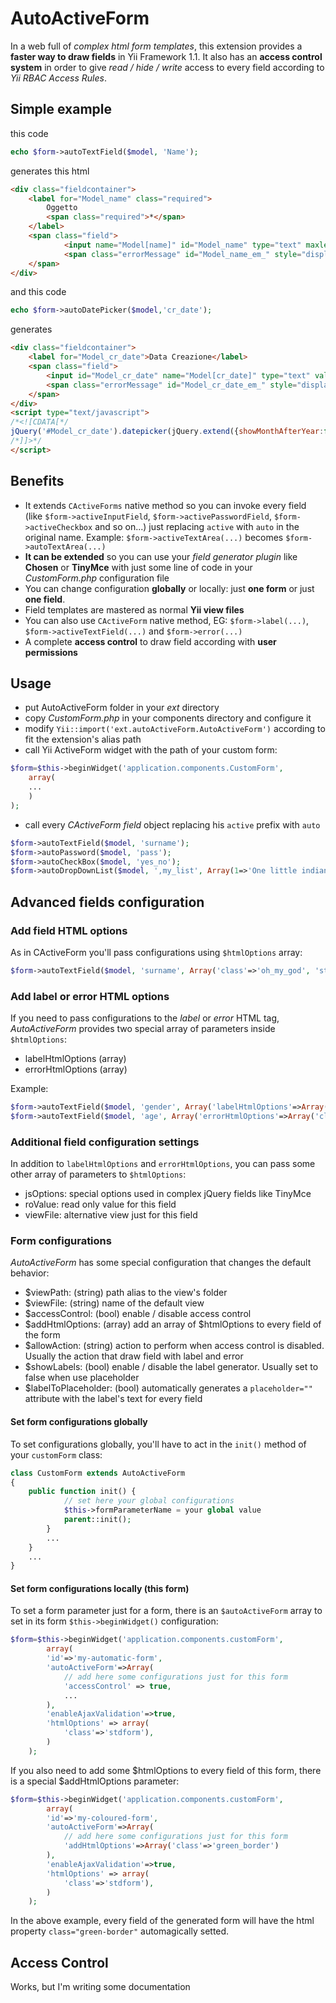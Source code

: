 # AutoActiveForm

In a web full of *complex html form templates*, this extension provides a **faster way to draw fields** in Yii Framework 1.1.
It also has an **access control system** in order to give *read / hide / write*  access to every field according to *Yii RBAC Access Rules*.

## Simple example
this code
```php
echo $form->autoTextField($model, 'Name');
```
generates this html
```html
<div class="fieldcontainer">
    <label for="Model_name" class="required">
        Oggetto 
        <span class="required">*</span>
    </label>
    <span class="field">
    		<input name="Model[name]" id="Model_name" type="text" maxlength="255" value="" />
    		<span class="errorMessage" id="Model_name_em_" style="display:none"></span>
    </span>
</div>
```
and this code
```php
echo $form->autoDatePicker($model,'cr_date');
```
generates
```html
<div class="fieldcontainer">
	<label for="Model_cr_date">Data Creazione</label>
	<span class="field">
		<input id="Model_cr_date" name="Model[cr_date]" type="text" value="05/07/2014" />
		<span class="errorMessage" id="Model_cr_date_em_" style="display:none"></span>
	</span>
</div>
<script type="text/javascript">
/*<![CDATA[*/
jQuery('#Model_cr_date').datepicker(jQuery.extend({showMonthAfterYear:false},jQuery.datepicker.regional['it'],null));
/*]]>*/
</script>
```
## Benefits
+ 	It extends `CActiveForms` native method so you can invoke every field (like `$form->activeInputField`, 	`$form->activePasswordField`, `$form->activeCheckbox` and so on...) just replacing `active` with `auto` in the original name. Example: `$form->activeTextArea(...)` becomes `$form->autoTextArea(...)`
+ 	**It can be extended** so you can use your *field generator plugin* like **Chosen** or **TinyMce** with just some line of 	code in your *CustomForm.php* configuration file
+ 	You can change configuration **globally** or locally: just **one form** or just **one field**.
+	Field templates are mastered as normal **Yii view files**
+ 	You can also use `CActiveForm` native method, EG: `$form->label(...)`, `$form->activeTextField(...)` and `$form->error(...)`
+ 	A complete **access control** to draw field according with **user permissions**

## Usage
- 	put AutoActiveForm folder in your *ext* directory
- 	copy *CustomForm.php* in your components directory and configure it
- 	modify `Yii::import('ext.autoActiveForm.AutoActiveForm')` according to fit the extension's alias path
- 	call Yii ActiveForm widget with the path of your custom form:
```php
$form=$this->beginWidget('application.components.CustomForm',
	array(
	...
	)
);
```
- 	call every *CActiveForm field* object replacing his `active` prefix with `auto`
```php
$form->autoTextField($model, 'surname');
$form->autoPassword($model, 'pass');
$form->autoCheckBox($model, 'yes_no');
$form->autoDropDownList($model, ',my_list', Array(1=>'One little indian', 2=>'Two little indians'));
```

## Advanced fields configuration
### Add field HTML options
As in CActiveForm you'll pass configurations using `$htmlOptions` array:
```php
$form->autoTextField($model, 'surname', Array('class'=>'oh_my_god', 'style'=>'color: green'));
```
### Add label or error HTML options
If you need to pass configurations to the *label* or *error* HTML tag, *AutoActiveForm* provides two special array of parameters inside `$htmlOptions`:
- labelHtmlOptions (array)
- errorHtmlOptions (array)

Example:
```php
$form->autoTextField($model, 'gender', Array('labelHtmlOptions'=>Array('class'=>'required'));
$form->autoTextField($model, 'age', Array('errorHtmlOptions'=>Array('class'=>'blink'));
```
### Additional field configuration settings
In addition to `labelHtmlOptions` and `errorHtmlOptions`, you can pass some other array of parameters to `$htmlOptions`:
- jsOptions: 	special options used in complex jQuery fields like TinyMce
- roValue: 		read only value for this field
- viewFile: 	alternative view just for this field

### Form configurations
*AutoActiveForm* has some special configuration that changes the default behavior:
- $viewPath: 			(string) path alias to the view's folder
- $viewFile: 			(string) name of the default view
- $accessControl: 		(bool) enable / disable access control
- $addHtmlOptions:		(array) add an array of $htmlOptions to every field of the form
- $allowAction:			(string) action to perform when access control is disabled. Usually the action that draw field with label and error
- $showLabels:			(bool) enable / disable the label generator. Usually set to false when use placeholder
- $labelToPlaceholder:	(bool) automatically generates a `placeholder=""` attribute with the label's text for every field

#### Set form configurations globally
To set configurations globally, you'll have to act in the `init()` method of your `customForm` class:
```php
class CustomForm extends AutoActiveForm
{
	public function init() {
    		// set here your global configurations
			$this->formParameterName = your global value
			parent::init();
    	}
    	...
    }
    ...
}
```

#### Set form configurations locally (this form)
To set a form parameter just for a form, there is an `$autoActiveForm` array to set in its form `$this->beginWidget()` configuration:
```php
$form=$this->beginWidget('application.components.customForm',
		array(
		'id'=>'my-automatic-form',
		'autoActiveForm'=>Array(
			// add here some configurations just for this form
			'accessControl' => true,
			...
		),
		'enableAjaxValidation'=>true,
		'htmlOptions' => array(
			'class'=>'stdform'),
		)
	);
```
If you also need to add some $htmlOptions to every field of this form, there is a special $addHtmlOptions parameter:
```php
$form=$this->beginWidget('application.components.customForm',
		array(
		'id'=>'my-coloured-form',
		'autoActiveForm'=>Array(
			// add here some configurations just for this form
			'addHtmlOptions'=>Array('class'=>'green_border')
		),
		'enableAjaxValidation'=>true,
		'htmlOptions' => array(
			'class'=>'stdform'),
		)
	);
```
In the above example, every field of the generated form will have the html property `class="green-border"` automagically setted.
## Access Control
Works, but I'm writing some documentation